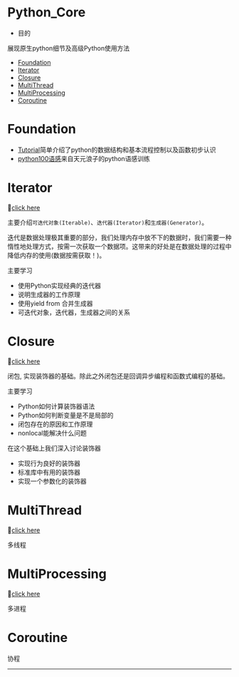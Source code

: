 # Python_Core
+ 目的

展现原生python细节及高级Python使用方法
<!-- vim-markdown-toc GFM -->

* [Foundation](#foundation)
* [Iterator](#iterator)
* [Closure](#closure)
* [MultiThread](#multithread)
* [MultiProcessing](#multiprocessing)
* [Coroutine](#coroutine)

<!-- vim-markdown-toc -->


# Foundation
+ [Tutorial][tutorial]简单介绍了python的数据结构和基本流程控制以及函数初步认识
+ [python100语感][python100]来自天元浪子的python语感训练

# Iterator
:rocket:[click here](/Iterator)

主要介绍`可迭代对象(Iterable)`、`迭代器(Iterator)`和`生成器(Generator)`。

迭代是数据处理极其重要的部分，我们处理内存中放不下的数据时，我们需要一种惰性地处理方式，按需一次获取一个数据项。这带来的好处是在数据处理的过程中降低内存的使用(数据按需获取！)。

主要学习
- 使用Python实现经典的迭代器
- 说明生成器的工作原理
- 使用yield from 合并生成器
- 可迭代对象，迭代器，生成器之间的关系

# Closure
:rocket:[click here](./Closure)

闭包, 实现装饰器的基础。除此之外闭包还是回调异步编程和函数式编程的基础。

主要学习
- Python如何计算装饰器语法
- Python如何判断变量是不是局部的
- 闭包存在的原因和工作原理
- nonlocal能解决什么问题

在这个基础上我们深入讨论装饰器
- 实现行为良好的装饰器
- 标准库中有用的装饰器
- 实现一个参数化的装饰器

# MultiThread
:rocket:[click here](./MultiThread)

多线程

# MultiProcessing
:rocket:[click here]()

多进程

# Coroutine
协程

---
[tutorial]: https://nbviewer.jupyter.org/github/codebysandwich/Python_Core/blob/master/Foundation/Tutorial.ipynb

[python100]: https://github.com/codebysandwich/Python_Core/blob/master/Foundation/python100%E8%AF%AD%E6%84%9F.md
